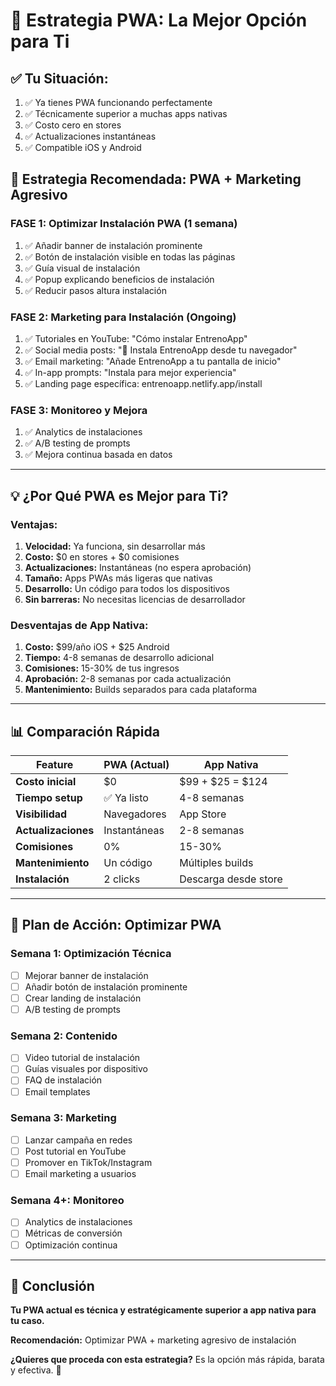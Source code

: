 # 📱 Estrategia PWA: La Mejor Opción para Ti

## ✅ **Tu Situación:**
1. ✅ Ya tienes PWA funcionando perfectamente
2. ✅ Técnicamente superior a muchas apps nativas
3. ✅ Costo cero en stores
4. ✅ Actualizaciones instantáneas
5. ✅ Compatible iOS y Android

## 🎯 **Estrategia Recomendada: PWA + Marketing Agresivo**

### **FASE 1: Optimizar Instalación PWA (1 semana)**
1. ✅ Añadir banner de instalación prominente
2. ✅ Botón de instalación visible en todas las páginas
3. ✅ Guía visual de instalación
4. ✅ Popup explicando beneficios de instalación
5. ✅ Reducir pasos altura instalación

### **FASE 2: Marketing para Instalación (Ongoing)**
1. ✅ Tutoriales en YouTube: "Cómo instalar EntrenoApp"
2. ✅ Social media posts: "📱 Instala EntrenoApp desde tu navegador"
3. ✅ Email marketing: "Añade EntrenoApp a tu pantalla de inicio"
4. ✅ In-app prompts: "Instala para mejor experiencia"
5. ✅ Landing page específica: entrenoapp.netlify.app/install

### **FASE 3: Monitoreo y Mejora**
1. ✅ Analytics de instalaciones
2. ✅ A/B testing de prompts
3. ✅ Mejora continua basada en datos

---

## 💡 **¿Por Qué PWA es Mejor para Ti?**

### **Ventajas:**
1. **Velocidad:** Ya funciona, sin desarrollar más
2. **Costo:** $0 en stores + $0 comisiones
3. **Actualizaciones:** Instantáneas (no espera aprobación)
4. **Tamaño:** Apps PWAs más ligeras que nativas
5. **Desarrollo:** Un código para todos los dispositivos
6. **Sin barreras:** No necesitas licencias de desarrollador

### **Desventajas de App Nativa:**
1. **Costo:** $99/año iOS + $25 Android
2. **Tiempo:** 4-8 semanas de desarrollo adicional
3. **Comisiones:** 15-30% de tus ingresos
4. **Aprobación:** 2-8 semanas por cada actualización
5. **Mantenimiento:** Builds separados para cada plataforma

---

## 📊 **Comparación Rápida**

| Feature | PWA (Actual) | App Nativa |
|---------|--------------|------------|
| **Costo inicial** | $0 | $99 + $25 = $124 |
| **Tiempo setup** | ✅ Ya listo | 4-8 semanas |
| **Visibilidad** | Navegadores | App Store |
| **Actualizaciones** | Instantáneas | 2-8 semanas |
| **Comisiones** | 0% | 15-30% |
| **Mantenimiento** | Un código | Múltiples builds |
| **Instalación** | 2 clicks | Descarga desde store |

---

## 🚀 **Plan de Acción: Optimizar PWA**

### **Semana 1: Optimización Técnica**
- [ ] Mejorar banner de instalación
- [ ] Añadir botón de instalación prominente
- [ ] Crear landing de instalación
- [ ] A/B testing de prompts

### **Semana 2: Contenido**
- [ ] Video tutorial de instalación
- [ ] Guías visuales por dispositivo
- [ ] FAQ de instalación
- [ ] Email templates

### **Semana 3: Marketing**
- [ ] Lanzar campaña en redes
- [ ] Post tutorial en YouTube
- [ ] Promover en TikTok/Instagram
- [ ] Email marketing a usuarios

### **Semana 4+: Monitoreo**
- [ ] Analytics de instalaciones
- [ ] Métricas de conversión
- [ ] Optimización continua

---

## 🎯 **Conclusión**

**Tu PWA actual es técnica y estratégicamente superior a app nativa para tu caso.**

**Recomendación:** Optimizar PWA + marketing agresivo de instalación

**¿Quieres que proceda con esta estrategia?** Es la opción más rápida, barata y efectiva. 🚀
